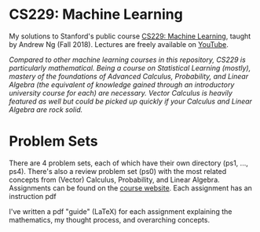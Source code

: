 # CS229: Machine Learning
My solutions to Stanford's public course [CS229: Machine Learning](https://cs229.stanford.edu/syllabus-autumn2018.html), taught by Andrew Ng (Fall 2018).
Lectures are freely available on [YouTube](https://www.youtube.com/playlist?list=PLoROMvodv4rMiGQp3WXShtMGgzqpfVfbU). 

*Compared to other machine learning courses in this repository, CS229 is particularly mathematical. Being a course on Statistical Learning (mostly), mastery of the foundations of Advanced Calculus, Probability, and Linear Algebra (the equivalent of knowledge gained through an introductory university course for each) are necessary. Vector Calculus is heavily featured as well but could be picked up quickly if your Calculus and Linear Algebra are rock solid.*

# Problem Sets
There are 4 problem sets, each of which have their own directory (ps1, ..., ps4). There's also a review problem set (ps0) with the most related concepts from (Vector) Calculus, Probability, and Linear Algebra. Assignments can be found on the [course website](https://cs229.stanford.edu/syllabus-autumn2018.html). Each assignment has an instruction pdf

I've written a pdf "guide" (LaTeX) for each assignment explaining the mathematics, my thought process, and overarching concepts.